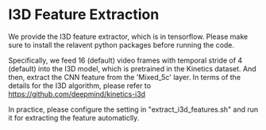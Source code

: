 # I3D Feature Extraction
We provide the I3D feature extractor, which is in tensorflow. Please make sure to install the relavent python packages before running the code.

Specifically, we feed 16 (default) video frames with temporal stride of 4 (default) into the I3D model, which is pretrained in the Kinetics dataset. And then, extract the CNN feature from the 'Mixed_5c' layer. In terms of the details for the I3D algorithm, please refer to https://github.com/deepmind/kinetics-i3d

In practice, please configure the setting in "extract_i3d_features.sh" and run it for extracting the feature automaticlly. 
